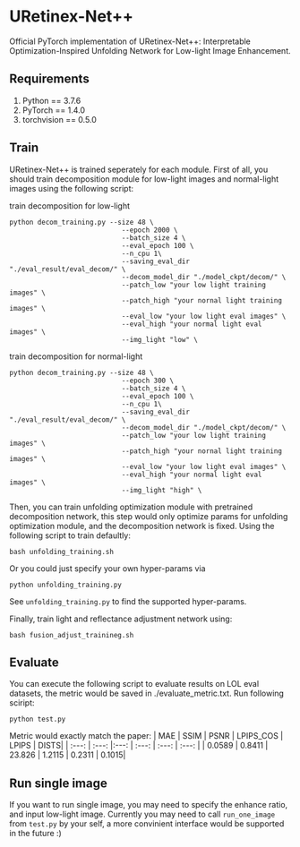 # URetinex-Net++
Official PyTorch implementation of URetinex-Net++: Interpretable Optimization-Inspired Unfolding Network for Low-light Image Enhancement.

## Requirements
  1. Python == 3.7.6
  2. PyTorch == 1.4.0
  3. torchvision == 0.5.0

## Train
URetinex-Net++ is trained seperately for each module. First of all, you should train decomposition module for low-light images and normal-light images using the following script:

train decomposition for low-light
```
python decom_training.py --size 48 \
                            --epoch 2000 \
                            --batch_size 4 \
                            --eval_epoch 100 \
                            --n_cpu 1\
                            --saving_eval_dir "./eval_result/eval_decom/" \
                            --decom_model_dir "./model_ckpt/decom/" \
                            --patch_low "your low light training images" \
                            --patch_high "your nornal light training images" \
                            --eval_low "your low light eval images" \
                            --eval_high "your normal light eval images" \
                            --img_light "low" \
```
train decomposition for normal-light
```
python decom_training.py --size 48 \
                            --epoch 300 \
                            --batch_size 4 \
                            --eval_epoch 100 \
                            --n_cpu 1\
                            --saving_eval_dir "./eval_result/eval_decom/" \
                            --decom_model_dir "./model_ckpt/decom/" \
                            --patch_low "your low light training images" \
                            --patch_high "your nornal light training images" \
                            --eval_low "your low light eval images" \
                            --eval_high "your normal light eval images" \
                            --img_light "high" \
```

Then, you can train unfolding optimization module with pretrained decomposition network, this step would only optimize params for unfolding optimization module, and the decomposition network is fixed. Using the following script to train defaultly:
```
bash unfolding_training.sh
```
Or you could just specify your own hyper-params via 
```
python unfolding_training.py 
```
See `unfolding_training.py` to find the supported hyper-params.

Finally, train light and reflectance adjustment network using:
```
bash fusion_adjust_trainineg.sh
```

## Evaluate
You can execute the following script to evaluate results on LOL eval datasets, the metric would be saved in ./evaluate_metric.txt. Run following sciript:
```
python test.py
```

Metric would exactly match the paper:
| MAE | SSIM | PSNR | LPIPS_COS | LPIPS | DISTS|
| :---: | :---: |:---: | :---: | :---: | :---: |
| 0.0589 | 0.8411 | 23.826 | 1.2115 | 0.2311 | 0.1015|



## Run single image
If you want to run single image, you may need to specify the enhance ratio, and input low-light image. Currently you may need to call `run_one_image` from `test.py` by your self, a more convinient interface would be supported in the future :)
